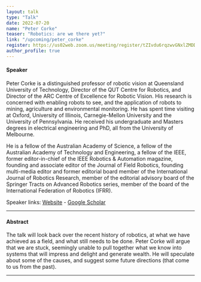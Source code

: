 ```yaml
---
layout: talk
type: "Talk"
date: 2022-07-20
name: "Peter Corke"
teaser: "Robotics: are we there yet?"
link: "/upcoming/peter_corke" 
register: https://us02web.zoom.us/meeting/register/tZIvdu6rqzwvGNxlZMDDc5jKtjkjoGT7Sa9s
author_profile: true
---
```


#### Speaker
Peter Corke is a distinguished professor of robotic vision at Queensland University of Technology, Director of the QUT Centre for Robotics, and Director of the ARC Centre of Excellence for Robotic Vision. His research is concerned with enabling robots to see, and the application of robots to mining, agriculture and environmental monitoring. He has spent time visiting at Oxford, University of Illinois, Carnegie-Mellon University and the University of Pennsylvania.  He received his undergraduate and Masters degrees in electrical engineering and PhD, all from the University of Melbourne.

He is a fellow of the Australian Academy of Science, a fellow of the Australian Academy of Technology and Engineering, a fellow of the IEEE, former editor-in-chief of the IEEE Robotics & Automation magazine, founding and associate editor of the Journal of Field Robotics, founding multi-media editor and former editorial board member of the International Journal of Robotics Research, member of the editorial advisory board of the Springer Tracts on Advanced Robotics series, member of the board of the International Federation of Robotics (IFRR).


Speaker links: [Website](https://petercorke.com/) - [Google Scholar](https://scholar.google.com.au/citations?user=wnePPc4AAAAJ&hl=en)

---
#### Abstract

The talk will look back over the recent history of robotics, at what we have achieved as a field, and what still needs to be done.  Peter Corke will argue that we are stuck, seemingly unable to pull together what we know into systems that will impress and delight and generate wealth.  He will speculate about some of the causes, and suggest some future directions (that come to us from the past).

---

